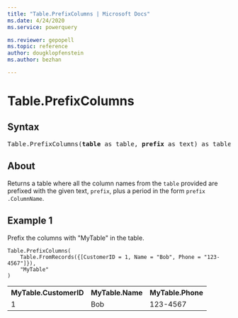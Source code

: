 ```yaml
---
title: "Table.PrefixColumns | Microsoft Docs"
ms.date: 4/24/2020
ms.service: powerquery

ms.reviewer: gepopell
ms.topic: reference
author: dougklopfenstein
ms.author: bezhan

---
```

# Table.PrefixColumns

## Syntax

<pre>
Table.PrefixColumns(<b>table</b> as table, <b>prefix</b> as text) as table 
</pre>
  
## About  
Returns a table where all the column names from the `table` provided are prefixed with the given text, `prefix`, plus a period in the form `prefix` `.ColumnName`.

## Example 1
Prefix the columns with "MyTable" in the table.

```powerquery-m
Table.PrefixColumns(
    Table.FromRecords({[CustomerID = 1, Name = "Bob", Phone = "123-4567"]}),
    "MyTable"
)
```

<table> <tr> <th>MyTable.CustomerID</th> <th>MyTable.Name</th> <th>MyTable.Phone</th> </tr> <tr> <td>1</td> <td>Bob</td> <td>123-4567</td> </tr> </table>
